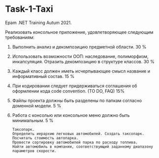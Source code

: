 # Task-1-Taxi
Epam .NET Training Autum 2021.

Реализовать консольное приложение, удовлетворяющее следующим требованиям:

1.	Выполнить анализ и декомпозицию предметной области.  30 %
2.	Использовать возможности ООП: наследование, полиморфизм, инкапсуляция. Отразить декомпозицию в структуре классов.  30 %
3.	Каждый класс должен иметь исчерпывающее смысл название и информативный состав.  15 %
4.	При кодировании следует придерживаться соглашения об оформлении кода code convention. (TO DO, FAQ) 15%
5.	Файлы проекта должны быть разделены по папкам согласно доменной модели. 5 %
6.	Работа с консолью или консольное меню должно быть минимальным. 5 %

        Таксопарк. 
        Определить иерархию легковых автомобилей. Создать таксопарк. 
        Посчитать стоимость автопарка. 
        Провести сортировку автомобилей парка по расходу топлива. 
        Найти автомобиль в компании, соответствующий заданному диапазону параметров скорости.
